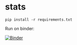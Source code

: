 # stats

```
pip install -r requirements.txt
```

Run on binder:

[![Binder](https://mybinder.org/badge_logo.svg)](https://mybinder.org/v2/gh/bkoz/stats.git/master/?urlpath=lab)
